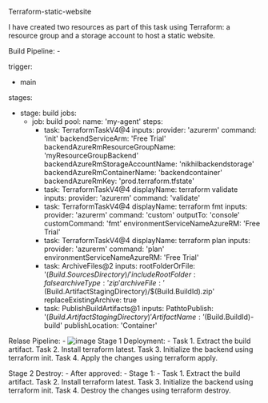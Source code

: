 Terraform-static-website

I have created two resources as part of this task using Terraform: a resource group and a storage account to host a static website.

Build Pipeline: -

trigger:
- main

stages:
  - stage: build
    jobs:
      - job: build
        pool:
          name: 'my-agent'
        steps:
        - task: TerraformTaskV4@4
          inputs:
            provider: 'azurerm'
            command: 'init'
            backendServiceArm: 'Free Trial'
            backendAzureRmResourceGroupName: 'myResourceGroupBackend'
            backendAzureRmStorageAccountName: 'nikhilbackendstorage'
            backendAzureRmContainerName: 'backendcontainer'
            backendAzureRmKey: 'prod.terraform.tfstate'
        - task: TerraformTaskV4@4
          displayName: terraform validate
          inputs:
            provider: 'azurerm'
            command: 'validate'
        - task: TerraformTaskV4@4
          displayName: terraform fmt
          inputs:
            provider: 'azurerm'
            command: 'custom'
            outputTo: 'console'
            customCommand: 'fmt'
            environmentServiceNameAzureRM: 'Free Trial'
        - task: TerraformTaskV4@4
          displayName: terraform plan
          inputs:
            provider: 'azurerm'
            command: 'plan'
            environmentServiceNameAzureRM: 'Free Trial'
        - task: ArchiveFiles@2
          inputs:
            rootFolderOrFile: '$(Build.SourcesDirectory)/'
            includeRootFolder: false
            archiveType: 'zip'
            archiveFile: '$(Build.ArtifactStagingDirectory)/$(Build.BuildId).zip'
            replaceExistingArchive: true
        - task: PublishBuildArtifacts@1
          inputs:
            PathtoPublish: '$(Build.ArtifactStagingDirectory)'
            ArtifactName: '$(Build.BuildId)-build'
            publishLocation: 'Container'



Relase Pipeline: -
![image](https://github.com/user-attachments/assets/944f39d9-f031-4328-98fb-2f42b47fe22c)
Stage 1 Deployment: -
Task 1.
  Extract the build artifact.
Task 2.
  Install terraform latest.
Task 3.
  Initialize the backend using terraform init.
Task 4.
  Apply the changes using terraform apply.

Stage 2 Destroy: -
After approved: -
Stage 1: -
Task 1.
  Extract the build artifact.
Task 2.
  Install terraform latest.
Task 3.
  Initialize the backend using terraform init.
Task 4.
  Destroy the changes using terraform destroy.

